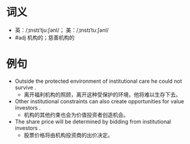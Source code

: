 # 词义
- 英：/ˌɪnstɪˈtjuːʃənl/； 美：/ˌɪnstɪˈtuːʃənl/
- #adj 机构的；慈善机构的
# 例句
- Outside the protected environment of institutional care he could not survive .
	- 离开福利机构的照顾，离开这种受保护的环境，他将难以生存下去。
- Other institutional constraints can also create opportunities for value investors .
	- 机构的其他约束也会为价值投资者创造机会。
- The share price will be determined by bidding from institutional investors .
	- 股票价格将由机构投资商的出价决定。
